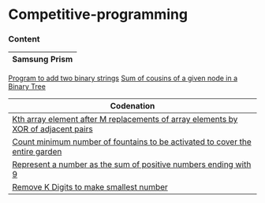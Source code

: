 # Competitive-programming

### Content
|Samsung Prism|
|---|
[Program to add two binary strings](./SamsungPrism/1.cpp)
[Sum of cousins of a given node in a Binary Tree](./SamsungPrism/2.cpp)

|Codenation|
|---|
|[Kth array element after M replacements of array elements by XOR of adjacent pairs](./Codenation/1.cpp)|
|[Count minimum number of fountains to be activated to cover the entire garden](./Codenation/2.cpp)|
|[Represent a number as the sum of positive numbers ending with 9](./Codenation/3.cpp)|
|[Remove K Digits to make smallest number](./Codenation/4.cpp)|
